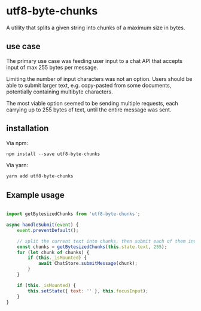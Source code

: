 # utf8-byte-chunks

A utility that splits a given string into chunks of a maximum size in bytes.

## use case

The primary use case was feeding user input to a chat API that accepts input of max 255 bytes per message.

Limiting the number of input characters was not an option. Users should be able to submit larger text, e.g. copy-pasted from some documents, potentially containing multibyte characters.

The most viable option seemed to be sending multiple requests, each carrying up to 255 bytes of text, until the entire message was sent.

## installation

Via npm:

```javascript
npm install --save utf8-byte-chunks
```

Via yarn:

```javascript
yarn add utf8-byte-chunks
```


## Example usage


```javascript

import getBytesizedChunks from 'utf8-byte-chunks';

async handleSubmit(event) {
    event.preventDefault();

    // split the current text into chunks, then submit each of them individually
    const chunks = getBytesizedChunks(this.state.text, 255);
    for (let chunk of chunks) {
        if (this._isMounted) {
            await ChatStore.submitMessage(chunk);
        }
    }

    if (this._isMounted) {
        this.setState({ text: '' }, this.focusInput);
    }
}
```

